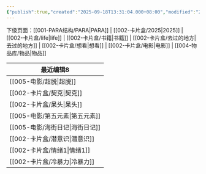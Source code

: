 ```yaml
---
{"publish":true,"created":"2025-09-18T13:31:04.000+08:00","modified":"2025-09-18T13:31:04.000+08:00","cssclasses":""}
---
```


下级页面：[[001-PARA结构/PARA\|PARA]] | [[002-卡片盒/2025\|2025]] | [[002-卡片盒/life\|life]] | [[002-卡片盒/书籍\|书籍]] | [[002-卡片盒/去过的地方\|去过的地方]] | [[002-卡片盒/想看\|想看]] | [[002-卡片盒/电影\|电影]] | [[004-物品库/物品\|物品]]

|最近编辑8|
|---|
|[[005-电影/超脱\|超脱]]|
|[[002-卡片盒/契克\|契克]]|
|[[002-卡片盒/呆头\|呆头]]|
|[[005-电影/第五元素\|第五元素]]|
|[[005-电影/海街日记\|海街日记]]|
|[[002-卡片盒/潜意识\|潜意识]]|
|[[002-卡片盒/情绪1\|情绪1]]|
|[[002-卡片盒/冷暴力\|冷暴力]]|






